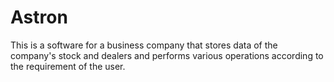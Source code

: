 # Astron

This is a software for a business company that stores data of the company's stock and dealers and performs various operations according to the requirement of the user.
